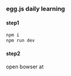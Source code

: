 ### egg.js daily learning

#### step1
```bash
npm i
npm run dev
```
#### step2
open bowser at [](http://localhost:7001)
